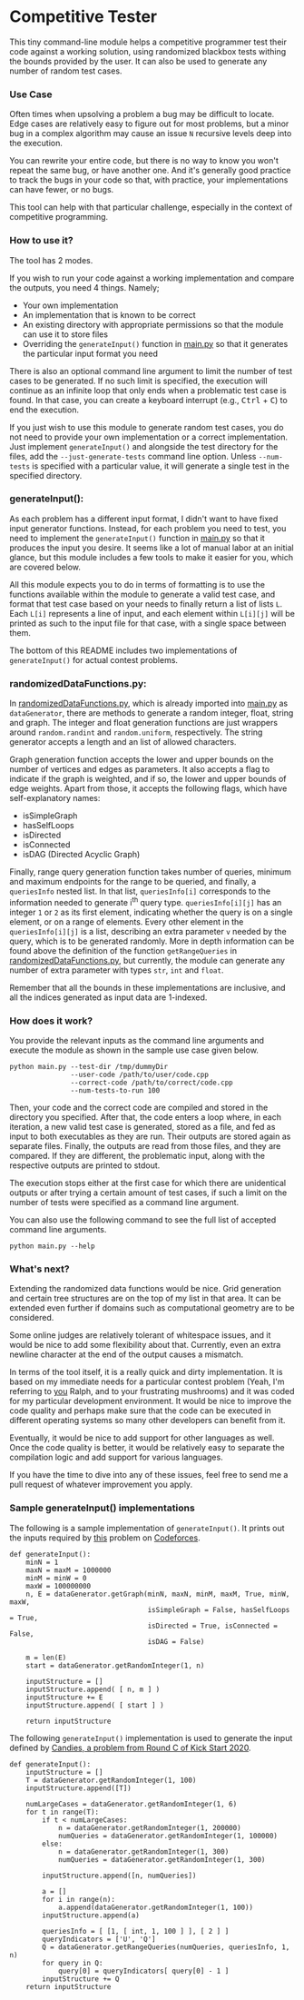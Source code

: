 # Competitive Tester

This tiny command-line module helps a competitive programmer test their code against a working solution, using randomized blackbox tests withing the bounds provided by the user. It can also be used to generate any number of random test cases.

### Use Case

Often times when upsolving a problem a bug may be difficult to locate. Edge cases are relatively easy to figure out for most problems, but a minor bug in a complex algorithm may cause an issue `N` recursive levels deep into the execution.

You can rewrite your entire code, but there is no way to know you won't repeat the same bug, or have another one. And it's generally good practice to track the bugs in your code so that, with practice, your implementations can have fewer, or no bugs.

This tool can help with that particular challenge, especially in the context of competitive programming.

### How to use it?

The tool has 2 modes.

If you wish to run your code against a working implementation and compare the outputs, you need 4 things. Namely;

- Your own implementation
- An implementation that is known to be correct
- An existing directory with appropriate permissions so that the module can use it to store files
- Overriding the `generateInput()` function in [main.py](main.py) so that it generates the particular input format you need

There is also an optional command line argument to limit the number of test cases to be generated. If no such limit is specified, the execution will continue as an infinite loop that only ends when a problematic test case is found. In that case, you can create a keyboard interrupt (e.g., <kbd>Ctrl</kbd> + <kbd>C</kbd>) to end the execution.

If you just wish to use this module to generate random test cases, you do not need to provide your own implementation or a correct implementation. Just implement `generateInput()` and alongside the test directory for the files, add the `--just-generate-tests` command line option. Unless `--num-tests` is specified with a particular value, it will generate a single test in the specified directory.

### generateInput():

As each problem has a different input format, I didn't want to have fixed input generator functions. Instead, for each problem you need to test, you need to implement the `generateInput()` function in [main.py](main.py) so that it produces the input you desire. It seems like a lot of manual labor at an initial glance, but this module includes a few tools to make it easier for you, which are covered below.

All this module expects you to do in terms of formatting is to use the functions available within the module to generate a valid test case, and format that test case based on your needs to finally return a list of lists `L`. Each `L[i]` represents a line of input, and each element within `L[i][j]` will be printed as such to the input file for that case, with a single space between them.

The bottom of this README includes two implementations of `generateInput()` for actual contest problems.

### randomizedDataFunctions.py:

In [randomizedDataFunctions.py](randomizedDataFunctions.py), which is already imported into [main.py](main.py) as `dataGenerator`, there are methods to generate a random integer, float, string and graph. The integer and float generation functions are just wrappers around `random.randint` and `random.uniform`, respectively. The string generator accepts a length and an list of allowed characters.

Graph generation function accepts the lower and upper bounds on the number of vertices and edges as parameters. It also accepts a flag to indicate if the graph is weighted, and if so, the lower and upper bounds of edge weights. Apart from those, it accepts the following flags, which have self-explanatory names:

- isSimpleGraph
- hasSelfLoops
- isDirected
- isConnected
- isDAG (Directed Acyclic Graph)

Finally, range query generation function takes number of queries, minimum and maximum endpoints for the range to be queried, and finally, a `queriesInfo` nested list. In that list, `queriesInfo[i]` corresponds to the information needed to generate i<sup>th</sup> query type. `queriesInfo[i][j]` has an integer `1` or `2` as its first element, indicating whether the query is on a single element, or on a range of elements. Every other element in the `queriesInfo[i][j]` is a list, describing an extra parameter `v` needed by the query, which is to be generated randomly. More in depth information can be found above the definition of the function `getRangeQueries` in [randomizedDataFunctions.py](randomizedDataFunctions.py), but currently, the module can generate any number of extra parameter with types `str`, `int` and `float`.

Remember that all the bounds in these implementations are inclusive, and all the indices generated as input data are 1-indexed.

### How does it work?

You provide the relevant inputs as the command line arguments and execute the module as shown in the sample use case given below.

```shell
python main.py --test-dir /tmp/dummyDir
               --user-code /path/to/user/code.cpp
               --correct-code /path/to/correct/code.cpp
               --num-tests-to-run 100
```

Then, your code and the correct code are compiled and stored in the directory you specified. After that, the code enters a loop where, in each iteration, a new valid test case is generated, stored as a file, and fed as input to both executables as they are run. Their outputs are stored again as separate files. Finally, the outputs are read from those files, and they are compared. If they are different, the problematic input, along with the respective outputs are printed to stdout.

The execution stops either at the first case for which there are unidentical outputs or after trying a certain amount of test cases, if such a limit on the number of tests were specified as a command line argument.

You can also use the following command to see the full list of accepted command line arguments.

```
python main.py --help
```

### What's next?

Extending the randomized data functions would be nice. Grid generation and certain tree structures are on the top of my list in that area. It can be extended even further if domains such as computational geometry are to be considered.

Some online judges are relatively tolerant of whitespace issues, and it would be nice to add some flexibility about that. Currently, even an extra newline character at the end of the output causes a mismatch.

In terms of the tool itself, it is a really quick and dirty implementation. It is based on my immediate needs for a particular contest problem (Yeah, I'm referring to [you](https://codeforces.com/problemset/problem/894/E) Ralph, and to your frustrating mushrooms) and it was coded for my particular development environment. It would be nice to improve the code quality and perhaps make sure that the code can be executed in different operating systems so many other developers can benefit from it.

Eventually, it would be nice to add support for other languages as well. Once the code quality is better, it would be relatively easy to separate the compilation logic and add support for various languages.

If you have the time to dive into any of these issues, feel free to send me a pull request of whatever improvement you apply.

### Sample generateInput() implementations

The following is a sample implementation of `generateInput()`. It prints out the inputs required by [this](https://codeforces.com/problemset/problem/894/E) problem on [Codeforces](https://www.codeforces.com).

```
def generateInput():
    minN = 1
    maxN = maxM = 1000000
    minM = minW = 0
    maxW = 100000000
    n, E = dataGenerator.getGraph(minN, maxN, minM, maxM, True, minW, maxW,
                                  isSimpleGraph = False, hasSelfLoops = True,
                                  isDirected = True, isConnected = False,
                                  isDAG = False)

    m = len(E)
    start = dataGenerator.getRandomInteger(1, n)

    inputStructure = []
    inputStructure.append( [ n, m ] )
    inputStructure += E
    inputStructure.append( [ start ] )

    return inputStructure
```

The following `generateInput()` implementation is used to generate the input defined by [Candies, a problem from Round C of Kick Start 2020](https://codingcompetitions.withgoogle.com/kickstart/round/000000000019ff43/0000000000337b4d).

```
def generateInput():
    inputStructure = []
    T = dataGenerator.getRandomInteger(1, 100)
    inputStructure.append([T])

    numLargeCases = dataGenerator.getRandomInteger(1, 6)
    for t in range(T):
        if t < numLargeCases:
            n = dataGenerator.getRandomInteger(1, 200000)
            numQueries = dataGenerator.getRandomInteger(1, 100000)
        else:
            n = dataGenerator.getRandomInteger(1, 300)
            numQueries = dataGenerator.getRandomInteger(1, 300)

        inputStructure.append([n, numQueries])

        a = []
        for i in range(n):
            a.append(dataGenerator.getRandomInteger(1, 100))
        inputStructure.append(a)

        queriesInfo = [ [1, [ int, 1, 100 ] ], [ 2 ] ]
        queryIndicators = ['U', 'Q']
        Q = dataGenerator.getRangeQueries(numQueries, queriesInfo, 1, n)
        for query in Q:
            query[0] = queryIndicators[ query[0] - 1 ]
        inputStructure += Q
    return inputStructure
```
